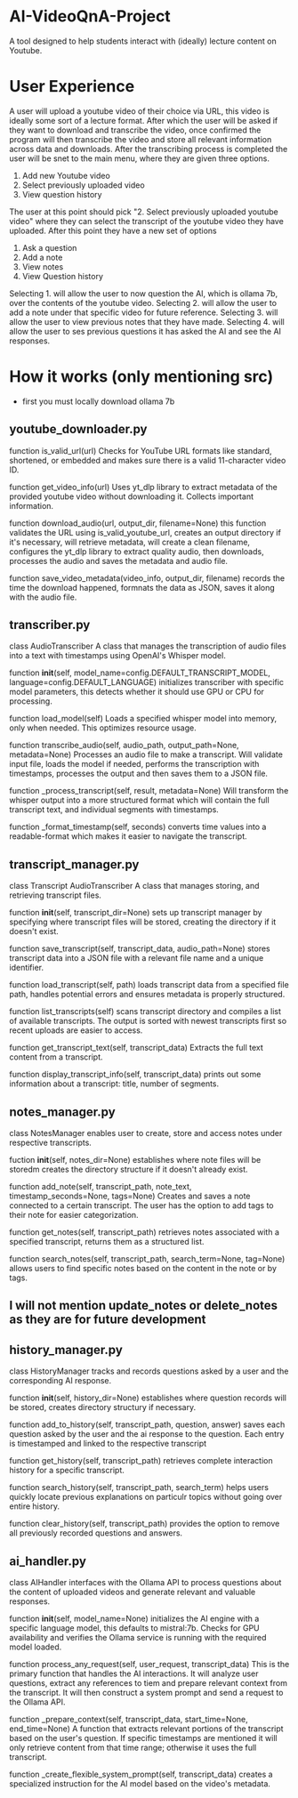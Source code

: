 # AI-VideoQnA-Project
A tool designed to help students interact with (ideally) lecture content on Youtube.

# User Experience
A user will upload a youtube video of their choice via URL, this video is ideally some sort of a lecture format.
After which the user will be asked if they want to download and transcribe the video, 
once confirmed the program will then transcribe the video and store all relevant information across data and downloads.
After the transcribing process is completed the user will be snet to the main menu, where they are given three options.
1. Add new Youtube video
2. Select previously uploaded video
3. View question history

The user at this point should pick "2. Select previously uploaded youtube video" where they can select the transcript of the youtube video they have uploaded. After this point they have a new set of options
1. Ask a question
2. Add a note
3. View notes
4. View Question history

Selecting 1. will allow the user to now question the AI, which is ollama 7b, over the contents of the youtube video. 
Selecting 2. will allow the user to add a note under that specific video for future reference.
Selecting 3. will allow the user to view previous notes that they have made.
Selecting 4. will allow the user to ses previous questions it has asked the AI and see the AI responses.


# How it works (only mentioning src)

* first you must locally download ollama 7b

## youtube_downloader.py ##

function is_valid_url(url)
Checks for YouTube URL formats like standard, shortened, or embedded and makes sure there is a valid 11-character video ID.

function get_video_info(url)
Uses yt_dlp library to extract metadata of the provided youtube video without downloading it. Collects important information.

function download_audio(url, output_dir, filename=None)
this function validates the URL using is_valid_youtube_url, creates an output directory if it's necessary, will retrieve metadata, will create a clean filename, configures the yt_dlp library to extract quality audio, then downloads, processes the audio and saves the metadata and audio file.

function save_video_metadata(video_info, output_dir, filename)
records the time the download happened, formnats the data as JSON, saves it along with the audio file.

## transcriber.py ## 

class AudioTranscriber
A class that manages the transcription of audio files into a text with timestamps using OpenAI's Whisper model.

function __init__(self, model_name=config.DEFAULT_TRANSCRIPT_MODEL, language=config.DEFAULT_LANGUAGE)
initializes transcriber with specific model parameters, this detects whether it should use GPU or CPU for processing.

function load_model(self)
Loads a specified whisper model into memory, only when needed. This optimizes resource usage.

function transcribe_audio(self, audio_path, output_path=None, metadata=None)
Processes an audio file to make a transcript. Will validate input file, loads the model if needed, performs the transcription with timestamps, processes the output and then saves them to a JSON file.

function _process_transcript(self, result, metadata=None)
Will transform the whisper output into a more structured format which will contain the full transcript text, and individual segments with timestamps.

function _format_timestamp(self, seconds)
converts time values into a readable-format which makes it easier to navigate the transcript.

## transcript_manager.py ##

class Transcript AudioTranscriber
A class that manages storing, and retrieving transcript files.

function __init__(self, transcript_dir=None)
sets up transcript manager by specifying where transcript files will be stored, creating the directory if it doesn't exist.

function save_transcript(self, transcript_data, audio_path=None)
stores transcript data into a JSON file with a relevant file name and a unique identifier.

function load_transcript(self, path)
loads transcript data from a specified file path, handles potential errors and ensures metadata is properly structured.

function list_transcripts(self)
scans transcript directory and compiles a list of available transcripts. The output is sorted with newest transcripts first so recent uploads are easier to access.

function get_transcript_text(self, transcript_data)
Extracts the full text content from a transcript.

function display_transcript_info(self, transcript_data)
prints out some information about a transcript: title, number of segments.

## notes_manager.py ##

class NotesManager
enables user to create, store and access notes under respective transcripts.

fuction __init__(self, notes_dir=None)
establishes where note files will be storedm creates the directory structure if it doesn't already exist.

function add_note(self, transcript_path, note_text, timestamp_seconds=None, tags=None)
Creates and saves a note connected to a certain transcript. The user has the option to add tags to their note for easier categorization. 

function get_notes(self, transcript_path)
retrieves notes associated with a specified transcript, returns them as a structured list.

function search_notes(self, transcript_path, search_term=None, tag=None)
allows users to find specific notes based on the content in the note or by tags.

## I will not mention update_notes or delete_notes as they are for future development ##

## history_manager.py ##

class HistoryManager
tracks and records questions asked by a user and the corresponding AI response.

function __init__(self, history_dir=None)
establishes where question records will be stored, creates directory structury if necessary.

function add_to_history(self, transcript_path, question, answer)
saves each question asked by the user and the ai response to the question. Each entry is timestamped and linked to the respective transcript

function get_history(self, transcript_path)
retrieves complete interaction history for a specific transcript.

function search_history(self, transcript_path, search_term)
helps users quickly locate previous explanations on particulr topics without going over entire history.

function clear_history(self, transcript_path)
provides the option to remove all previously recorded questions and answers.

## ai_handler.py ##

class AIHandler
interfaces with the Ollama API to process questions about the content of uploaded videos and generate relevant and valuable responses.

function __init__(self, model_name=None)
initializes the AI engine with a specific language model, this defaults to mistral:7b. Checks for GPU availability and verifies the Ollama service is running with the required model loaded.

function process_any_request(self, user_request, transcript_data)
This is the primary function that handles the AI interactions. It will analyze user questions, extract any references to tiem and prepare relevant context from the transcript. It will then construct a system prompt and send a request to the Ollama API.

function _prepare_context(self, transcript_data, start_time=None, end_time=None)
A function that extracts relevant portions of the transcript based on the user's question. If specific timestamps are mentioned it will only retrieve content from that time range; otherwise it uses the full transcript.

function _create_flexible_system_prompt(self, transcript_data)
creates a specialized instruction for the AI model based on the video's metadata.






